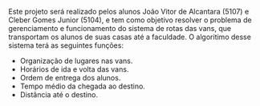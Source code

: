 Este projeto será realizado pelos alunos João Vitor de Alcantara (5107) e Cleber Gomes Junior (5104), e tem como objetivo resolver o problema de gerenciamento e funcionamento do sistema de rotas das vans, que transportam os alunos de suas casas até a faculdade.
O algoritimo desse sistema terá as seguintes funções:
- Organização de lugares nas vans.
- Horários de ida e volta das vans.
- Ordem de entrega dos alunos.
- Tempo médio da chegada ao destino.
- Distância até o destino.
